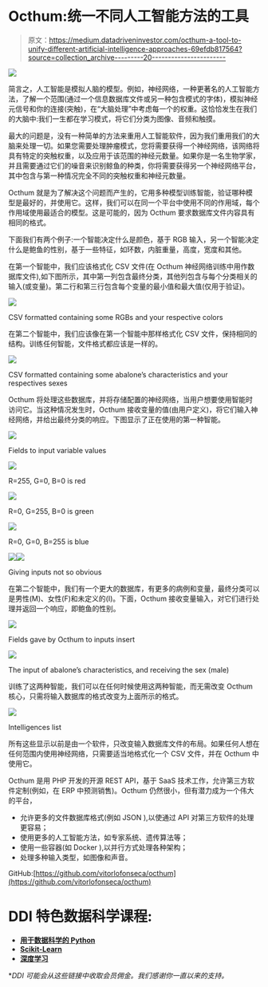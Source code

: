 # Octhum:统一不同人工智能方法的工具

> 原文：<https://medium.datadriveninvestor.com/octhum-a-tool-to-unify-different-artificial-intelligence-approaches-69efdb817564?source=collection_archive---------20----------------------->

[![](img/8c6dd7f3842fe0a4516b30cad8bd7058.png)](http://www.track.datadriveninvestor.com/1B9E)

简言之，人工智能是模拟人脑的模型。例如，神经网络，一种更著名的人工智能方法，了解一个范围(通过一个信息数据库文件或另一种包含模式的字体)，模拟神经元信号和你的连接(突触)，在“大脑处理”中考虑每一个的权重。这恰恰发生在我们的大脑中:我们一生都在学习模式，将它们分类为图像、音频和触摸。

最大的问题是，没有一种简单的方法来重用人工智能软件，因为我们重用我们的大脑来处理一切。如果您需要处理肿瘤模式，您将需要获得一个神经网络，该网络将具有特定的突触权重，以及应用于该范围的神经元数量。如果你是一名生物学家，并且需要通过它们的噪音来识别鲸鱼的种类，你将需要获得另一个神经网络平台，其中包含与第一种情况完全不同的突触权重和神经元数量。

Octhum 就是为了解决这个问题而产生的，它用多种模型训练智能，验证哪种模型是最好的，并使用它。这样，我们可以在同一个平台中使用不同的作用域，每个作用域使用最适合的模型。这是可能的，因为 Octhum 要求数据库文件内容具有相同的格式。

下面我们有两个例子:一个智能决定什么是颜色，基于 RGB 输入，另一个智能决定什么是鲍鱼的性别，基于一些特征，如环数，内脏重量，高度，宽度和其他。

在第一个智能中，我们应该格式化 CSV 文件(在 Octhum 神经网络训练中用作数据库文件),如下图所示，其中第一列包含最终分类，其他列包含与每个分类相关的输入(或变量)。第二行和第三行包含每个变量的最小值和最大值(仅用于验证)。

![](img/ac4481f5f8f7aac9d28ddbaa16e9d5f5.png)

CSV formatted containing some RGBs and your respective colors

在第二个智能中，我们应该像在第一个智能中那样格式化 CSV 文件，保持相同的结构。训练任何智能，文件格式都应该是一样的。

![](img/ff36a68d8103ec0b82cf1ece8dfbe186.png)

CSV formatted containing some abalone’s characteristics and your respectives sexes

Octhum 将处理这些数据库，并将存储配置的神经网络，当用户想要使用智能时访问它。当这种情况发生时，Octhum 接收变量的值(由用户定义)，将它们输入神经网络，并给出最终分类的响应。下图显示了正在使用的第一种智能。

![](img/e81afe44378f3e0bbd8727b78f246f3c.png)

Fields to input variable values

![](img/507b6bd7abe61870c55a2bf4c906b9d5.png)

R=255, G=0, B=0 is red

![](img/6960a10f0bf3be38a23cd7fb592e1eac.png)

R=0, G=255, B=0 is green

![](img/2705f34a769d4220fffd70b78f46f2a9.png)

R=0, G=0, B=255 is blue

![](img/4493e5df89bd984a21350abb4613e84f.png)![](img/7debcf6d731a87a2b526c49cdc8262fa.png)

Giving inputs not so obvious

在第二个智能中，我们有一个更大的数据库，有更多的病例和变量，最终分类可以是男性(M)、女性(F)和未定义的(I)。下面，Octhum 接收变量输入，对它们进行处理并返回一个响应，即鲍鱼的性别。

![](img/de29fd3d44ad424190441c0d70c54e1e.png)

Fields gave by Octhum to inputs insert

![](img/d40914bc79ded8cf83b02a35b1ed99b0.png)

The input of abalone’s characteristics, and receiving the sex (male)

训练了这两种智能，我们可以在任何时候使用这两种智能，而无需改变 Octhum 核心，只需将输入数据库的格式改变为上面所示的格式。

![](img/1cd7687156606af168a2aae7ac36e0ef.png)

Intelligences list

所有这些显示以前是由一个软件，只改变输入数据库文件的布局。如果任何人想在任何范围内使用神经网络，只需要适当地格式化一个 CSV 文件，并在 Octhum 中使用它。

Octhum 是用 PHP 开发的开源 REST API，基于 SaaS 技术工作，允许第三方软件定制(例如，在 ERP 中预测销售)。Octhum 仍然很小，但有潜力成为一个伟大的平台，

*   允许更多的文件数据库格式(例如 JSON ),以使通过 API 对第三方软件的处理更容易；
*   使用更多的人工智能方法，如专家系统、遗传算法等；
*   使用一些容器(如 Docker ),以并行方式处理各种架构；
*   处理多种输入类型，如图像和声音。

GitHub:[https://github.com/vitorlofonseca/octhum](https://github.com/vitorlofonseca/octhum)

# DDI 特色数据科学课程:

*   [**用于数据科学的 Python**](http://go.datadriveninvestor.com/intro-python/mb)
*   [**Scikit-Learn**](http://go.datadriveninvestor.com/scikitlearn/mb)
*   [**深度学习**](http://go.datadriveninvestor.com/deeplearningpython/mb)

**DDI 可能会从这些链接中收取会员佣金。我们感谢你一直以来的支持。*